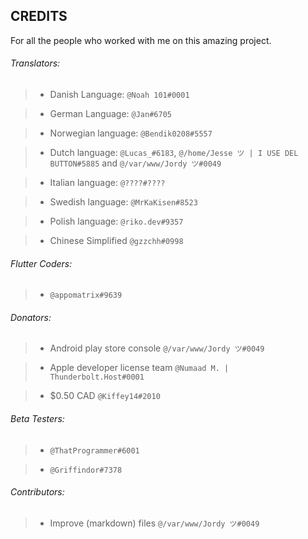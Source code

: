## CREDITS


For all the people who worked with me on this amazing project.


###### Translators:

> - Danish Language: `@Noah 101#0001`

> - German Language: `@Jan#6705`

> - Norwegian language: `@Bendik0208#5557`

> - Dutch language: `@Lucas_#6183`, `@/home/Jesse ツ | I USE DEL BUTTON#5885` and `@/var/www/Jordy ツ#0049`

> - Italian language: `@????#????`

> - Swedish language: `@MrKaKisen#8523`

> - Polish language: `@riko.dev#9357`

> - Chinese Simplified `@gzzchh#0998`




###### Flutter Coders:

> - `@appomatrix#9639`



###### Donators:

> - Android play store console `@/var/www/Jordy ツ#0049`

> - Apple developer license team `@Numaad M. | Thunderbolt.Host#0001`

> - $0.50 CAD `@Kiffey14#2010`



###### Beta Testers:

> - `@ThatProgrammer#6001`

> - `@Griffindor#7378 `



###### Contributors:

> - Improve (markdown) files `@/var/www/Jordy ツ#0049`
